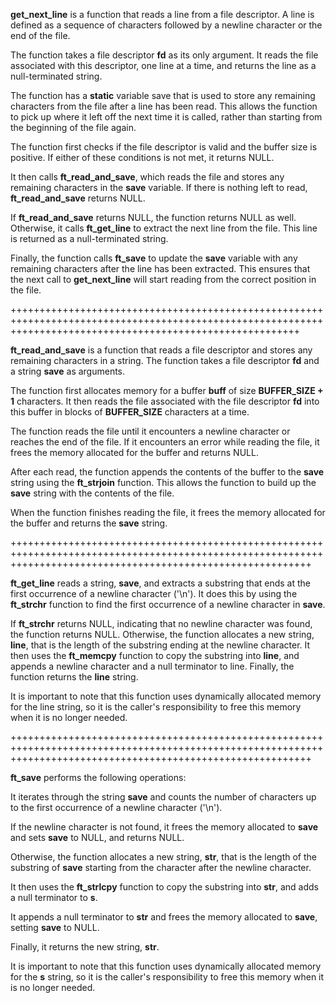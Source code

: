 **get_next_line** is a function that reads a line from a file descriptor. 
A line is defined as a sequence of characters followed by a newline character or the end of the file.

The function takes a file descriptor **fd** as its only argument. It reads the file associated with this descriptor, 
one line at a time, and returns the line as a null-terminated string.

The function has a **static** variable save that is used to store any remaining characters from the file after a line has been read. 
This allows the function to pick up where it left off the next time it is called, rather than starting from the beginning of the file again.

The function first checks if the file descriptor is valid and the buffer size is positive. 
If either of these conditions is not met, it returns NULL.

It then calls **ft_read_and_save**, which reads the file and stores any remaining characters in the **save** variable. 
If there is nothing left to read, **ft_read_and_save** returns NULL.

If **ft_read_and_save** returns NULL, the function returns NULL as well. Otherwise, it calls **ft_get_line** to extract the next line from the file. 
This line is returned as a null-terminated string.

Finally, the function calls **ft_save** to update the **save** variable with any remaining characters after the line has been extracted. 
This ensures that the next call to **get_next_line** will start reading from the correct position in the file.

++++++++++++++++++++++++++++++++++++++++++++++++++++++++++++++++++++++++++++++++++++++++++++++++++++++++++++++++++++++++++++++++++++++++++++++++++++++++++++++  

**ft_read_and_save** is a function that reads a file descriptor and stores any remaining characters in a string. 
The function takes a file descriptor **fd** and a string **save** as arguments.

The function first allocates memory for a buffer **buff** of size **BUFFER_SIZE + 1** characters. 
It then reads the file associated with the file descriptor **fd** into this buffer in blocks of **BUFFER_SIZE** characters at a time.

The function reads the file until it encounters a newline character or reaches the end of the file. If it encounters an error while reading the file, it frees the memory allocated for the buffer and returns NULL.

After each read, the function appends the contents of the buffer to the **save** string using the **ft_strjoin** function. 
This allows the function to build up the **save** string with the contents of the file.

When the function finishes reading the file, it frees the memory allocated for the buffer and returns the **save** string.

++++++++++++++++++++++++++++++++++++++++++++++++++++++++++++++++++++++++++++++++++++++++++++++++++++++++++++++++++++++++++++++++++++++++++++++++++++++++++++++++

**ft_get_line** reads a string, **save**, and extracts a substring that ends at the first occurrence of a newline character ('\n'). 
It does this by using the **ft_strchr** function to find the first occurrence of a newline character in **save**.

If **ft_strchr** returns NULL, indicating that no newline character was found, the function returns NULL. Otherwise, the function allocates a new string, **line**, that is the length of the substring ending at the newline character. 
It then uses the **ft_memcpy** function to copy the substring into **line**, and appends a newline character and a null terminator to line. Finally, the function returns the **line** string.

It is important to note that this function uses dynamically allocated memory for the line string, so it is the caller's responsibility to free this memory when it is no longer needed.

++++++++++++++++++++++++++++++++++++++++++++++++++++++++++++++++++++++++++++++++++++++++++++++++++++++++++++++++++++++++++++++++++++++++++++++++++++++++++++++++

**ft_save** performs the following operations:

It iterates through the string **save** and counts the number of characters up to the first occurrence of a newline character ('\n').

If the newline character is not found, it frees the memory allocated to **save** and sets **save** to NULL, and returns NULL.

Otherwise, the function allocates a new string, **str**, that is the length of the substring of **save** starting from the character after the newline character.

It then uses the **ft_strlcpy** function to copy the substring into **str**, and adds a null terminator to **s**.

It appends a null terminator to **str** and frees the memory allocated to **save**, setting **save** to NULL.

Finally, it returns the new string, **str**.

It is important to note that this function uses dynamically allocated memory for the **s** string, so it is the caller's responsibility to free this memory when it is no longer needed.